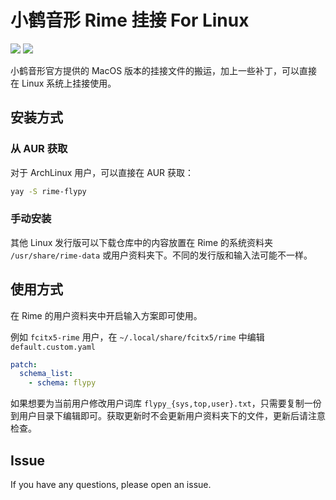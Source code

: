 # 小鹤音形 Rime 挂接 For Linux

![](https://img.shields.io/badge/dynamic/json?label=version&query=flypy&url=https%3A%2F%2Fgithub.com%2F2014CAIS01%2Frime-flypy%2Fraw%2Fmaster%2F.github%2Fold_ver.json) ![](https://img.shields.io/aur/version/rime-flypy)

小鹤音形官方提供的 MacOS 版本的挂接文件的搬运，加上一些补丁，可以直接在 Linux 系统上挂接使用。

## 安装方式
### 从 AUR 获取

对于 ArchLinux 用户，可以直接在 AUR 获取：

```bash
yay -S rime-flypy
```

### 手动安装
其他 Linux 发行版可以下载仓库中的内容放置在 Rime 的系统资料夹 `/usr/share/rime-data` 或用户资料夹下。不同的发行版和输入法可能不一样。

## 使用方式
在 Rime 的用户资料夹中开启输入方案即可使用。

例如 `fcitx5-rime` 用户，在 `~/.local/share/fcitx5/rime` 中编辑 `default.custom.yaml`

```yaml
patch:
  schema_list:
    - schema: flypy
```

如果想要为当前用户修改用户词库 `flypy_{sys,top,user}.txt`，只需要复制一份到用户目录下编辑即可。获取更新时不会更新用户资料夹下的文件，更新后请注意检查。

## Issue
If you have any questions, please open an issue.
